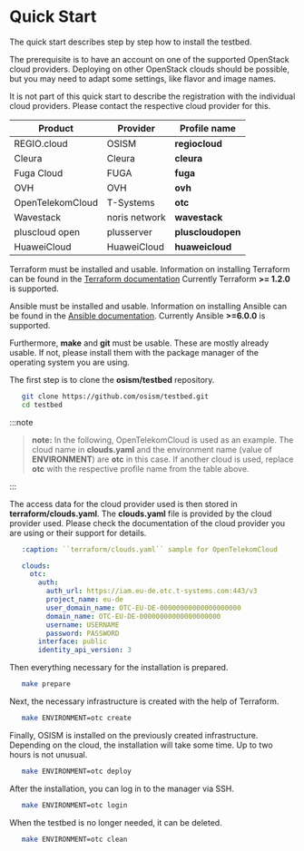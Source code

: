 # Quick Start

The quick start describes step by step how to install the testbed.

The prerequisite is to have an account on one of the supported OpenStack cloud providers. Deploying on other OpenStack clouds
should be possible, but you may need to adapt some settings, like flavor and image names.

It is not part of this quick start to describe the registration with the individual cloud providers. Please contact the
respective cloud provider for this.

Product          | Provider      | Profile name
-----------------|---------------|--------------
REGIO.cloud      | OSISM         | **regiocloud**
Cleura           | Cleura        | **cleura**
Fuga Cloud       | FUGA          | **fuga**
OVH              | OVH           | **ovh**
OpenTelekomCloud | T-Systems     | **otc**
Wavestack        | noris network | **wavestack**
pluscloud open   | plusserver    | **pluscloudopen**
HuaweiCloud      | HuaweiCloud   | **huaweicloud**

Terraform must be installed and usable. Information on installing Terraform can be found in the [Terraform documentation](https://learn.hashicorp.com/tutorials/terraform/install-cli)
Currently Terraform **>= 1.2.0** is supported.

Ansible must be installed and usable. Information on installing Ansible can be found in the [Ansible documentation](https://docs.ansible.com/ansible/latest/installation_guide/intro_installation.html).
Currently Ansible **>=6.0.0** is supported.

Furthermore, **make** and **git** must be usable. These are mostly already usable. If not, please install them with the package
manager of the operating system you are using.

The first step is to clone the **osism/testbed** repository.

```sh
   git clone https://github.com/osism/testbed.git
   cd testbed
```

:::note

>**note:** In the following, OpenTelekomCloud is used as an example. The cloud name in **clouds.yaml** and the environment name
>(value of **ENVIRONMENT**) are **otc** in this case. If another cloud is used, replace **otc** with the respective profile name
>from the table above.

:::

The access data for the cloud provider used is then stored in **terraform/clouds.yaml**.
The **clouds.yaml** file is provided by the cloud provider used. Please check the documentation of the cloud provider you are
using or their support for details.

```yaml
   :caption: ``terraform/clouds.yaml`` sample for OpenTelekomCloud

   clouds:
     otc:
       auth:
         auth_url: https://iam.eu-de.otc.t-systems.com:443/v3
         project_name: eu-de
         user_domain_name: OTC-EU-DE-00000000000000000000
         domain_name: OTC-EU-DE-00000000000000000000
         username: USERNAME
         password: PASSWORD
       interface: public
       identity_api_version: 3

```

Then everything necessary for the installation is prepared.

```sh
   make prepare
```

Next, the necessary infrastructure is created with the help of Terraform.

```sh
   make ENVIRONMENT=otc create
```

Finally, OSISM is installed on the previously created infrastructure. Depending on the cloud, the installation will take some
time. Up to two hours is not unusual.

```sh
   make ENVIRONMENT=otc deploy
```

After the installation, you can log in to the manager via SSH.

```sh
   make ENVIRONMENT=otc login
```

When the testbed is no longer needed, it can be deleted.

```sh
   make ENVIRONMENT=otc clean
```
